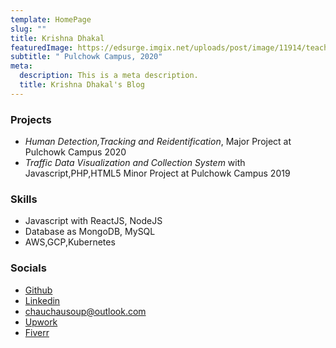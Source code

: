```yaml
---
template: HomePage
slug: ""
title: Krishna Dhakal
featuredImage: https://edsurge.imgix.net/uploads/post/image/11914/teaching-1552092162.jpg
subtitle: " Pulchowk Campus, 2020"
meta:
  description: This is a meta description.
  title: Krishna Dhakal's Blog
---
```


### Projects

- *Human Detection,Tracking and Reidentification*, Major Project at Pulchowk Campus 2020
- *Traffic Data Visualization and Collection System* with Javascript,PHP,HTML5 Minor Project at Pulchowk Campus 2019


### Skills

- Javascript with ReactJS, NodeJS 
- Database as MongoDB, MySQL
- AWS,GCP,Kubernetes 


### Socials

- [Github](https://github.com/chauchausoup/)
- [Linkedin](https://www.linkedin.com/in/krishna-dhakal-60400a169/)
- <chauchausoup@outlook.com>
- [Upwork](https://www.upwork.com/freelancers/~0158ace3e5c4e72b07)
- [Fiverr](https://www.fiverr.com/chauchausoup)
